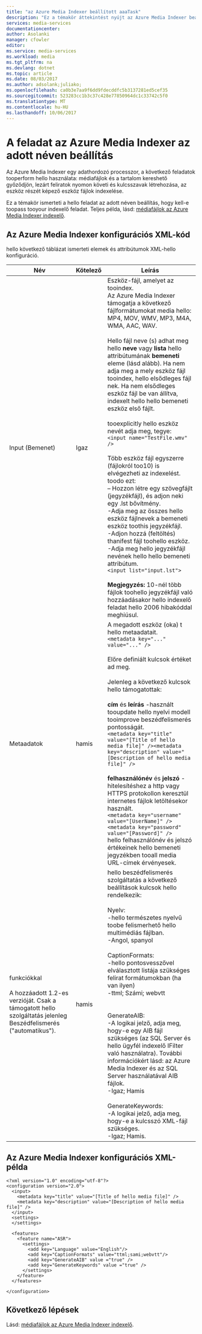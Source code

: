 ```yaml
---
title: "az Azure Media Indexer beállított aaaTask"
description: "Ez a témakör áttekintést nyújt az Azure Media Indexer beállított feladat."
services: media-services
documentationcenter: 
author: Asolanki
manager: cfowler
editor: 
ms.service: media-services
ms.workload: media
ms.tgt_pltfrm: na
ms.devlang: dotnet
ms.topic: article
ms.date: 08/03/2017
ms.author: adsolank;juliako;
ms.openlocfilehash: ca0b3e7aa9f6dd9fdecddfc5b3137281ed5cef35
ms.sourcegitcommit: 523283cc1b3c37c428e77850964dc1c33742c5f0
ms.translationtype: MT
ms.contentlocale: hu-HU
ms.lasthandoff: 10/06/2017
---
```

# <a name="task-preset-for-azure-media-indexer"></a>A feladat az Azure Media Indexer az adott néven beállítás

Az Azure Media Indexer egy adathordozó processzor, a következő feladatok tooperform hello használata: médiafájlok és a tartalom kereshető győződjön, lezárt feliratok nyomon követi és kulcsszavak létrehozása, az eszköz részét képező eszköz fájlok indexelése.

Ez a témakör ismerteti a hello feladat az adott néven beállítás, hogy kell-e toopass tooyour indexelő feladat. Teljes példa, lásd: [médiafájlok az Azure Media Indexer indexelő](media-services-index-content.md).

## <a name="azure-media-indexer-configuration-xml"></a>Az Azure Media Indexer konfigurációs XML-kód

hello következő táblázat ismerteti elemek és attribútumok XML-hello konfiguráció.

|Név|Kötelező|Leírás|
|---|---|---|
|Input (Bemenet)|Igaz|Eszköz-fájl, amelyet az tooindex.<br/>Az Azure Media Indexer támogatja a következő fájlformátumokat media hello: MP4, MOV, WMV, MP3, M4A, WMA, AAC, WAV. <br/><br/>Hello fájl neve (s) adhat meg hello **neve** vagy **lista** hello attribútumának **bemeneti** eleme (lásd alább). Ha nem adja meg a mely eszköz fájl tooindex, hello elsődleges fájl nek. Ha nem elsődleges eszköz fájl be van állítva, indexelt hello hello bemeneti eszköz első fájlt.<br/><br/>tooexplicitly hello eszköz nevét adja meg, tegye:<br/>```<input name="TestFile.wmv" />```<br/><br/>Több eszköz fájl egyszerre (fájlokról too10) is elvégezheti az indexelést. toodo ezt:<br/>– Hozzon létre egy szövegfájlt (jegyzékfájl), és adjon neki egy .lst bővítmény.<br/>-Adja meg az összes hello eszköz fájlnevek a bemeneti eszköz toothis jegyzékfájl.<br/>-Adjon hozzá (feltöltés) thanifest fájl toohello eszköz.<br/>-Adja meg hello jegyzékfájl nevének hello hello bemeneti attribútum.<br/>```<input list="input.lst">```<br/><br/>**Megjegyzés:** 10-nél több fájlok toohello jegyzékfájl való hozzáadásakor hello indexelő feladat hello 2006 hibakóddal meghiúsul.|
|Metaadatok|hamis|A megadott eszköz (oka) t hello metaadatait.<br/>```<metadata key="..." value="..." />```<br/><br/>Előre definiált kulcsok értéket ad meg. <br/><br/>Jelenleg a következő kulcsok hello támogatottak:<br/><br/>**cím** és **leírás** -használt tooupdate hello nyelvi modell tooimprove beszédfelismerés pontosságát.<br/>```<metadata key="title" value="[Title of hello media file]" /><metadata key="description" value="[Description of hello media file]" />```<br/><br/>**felhasználónév** és **jelszó** - hitelesítéshez a http vagy HTTPS protokollon keresztül internetes fájlok letöltésekor használt.<br/>```<metadata key="username" value="[UserName]" /><metadata key="password" value="[Password]" />```<br/>hello felhasználónév és jelszó értékeinek hello bemeneti jegyzékben tooall media URL-címek érvényesek.|
|funkciókkal<br/><br/>A hozzáadott 1.2-es verzióját. Csak a támogatott hello szolgáltatás jelenleg Beszédfelismerés ("automatikus").|hamis|hello beszédfelismerés szolgáltatás a következő beállítások kulcsok hello rendelkezik:<br/><br/>Nyelv:<br/>-hello természetes nyelvű toobe felismerhető hello multimédiás fájlban.<br/>-Angol, spanyol<br/><br/>CaptionFormats:<br/>-hello pontosvesszővel elválasztott listája szükséges felirat formátumokban (ha van ilyen)<br/>-ttml; Számi; webvtt<br/><br/><br/>GenerateAIB:<br/>-A logikai jelző, adja meg, hogy-e egy AIB fájl szükséges (az SQL Server és hello ügyfél indexelő IFilter való használatra). További információkért lásd: az Azure Media Indexer és az SQL Server használatával AIB fájlok.<br/>-Igaz; Hamis<br/><br/>GenerateKeywords:<br/>-A logikai jelző, adja meg, hogy-e a kulcsszó XML-fájl szükséges.<br/>-Igaz; Hamis.|

## <a name="azure-media-indexer-configuration-xml-example"></a>Az Azure Media Indexer konfigurációs XML-példa

``` 
<?xml version="1.0" encoding="utf-8"?>  
<configuration version="2.0">  
  <input>  
    <metadata key="title" value="[Title of hello media file]" />  
    <metadata key="description" value="[Description of hello media file]" />  
  </input>  
  <settings>  
  </settings>  
  
  <features>  
    <feature name="ASR">    
      <settings>  
        <add key="Language" value="English"/>  
        <add key="CaptionFormats" value="ttml;sami;webvtt"/>  
        <add key="GenerateAIB" value ="true" />  
        <add key="GenerateKeywords" value ="true" />  
      </settings>  
    </feature>  
  </features>  
  
</configuration>  
```
  
## <a name="next-steps"></a>Következő lépések

Lásd: [médiafájlok az Azure Media Indexer indexelő](media-services-index-content.md).

